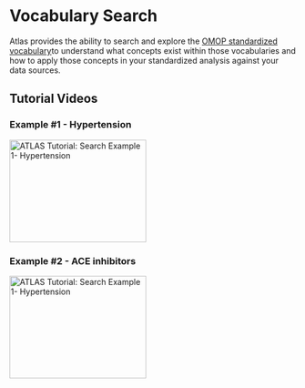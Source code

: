 # Vocabulary Search

Atlas provides the ability to search and explore the [OMOP standardized vocabulary](http://www.ohdsi.org/web/wiki/doku.php?id=documentation:vocabulary)to understand what concepts exist within those vocabularies and how to apply those concepts in your standardized analysis against your data sources. 

## Tutorial Videos

### Example #1 - Hypertension

<a href="https://youtu.be/NI8urevLuqY" target="_blank"><img src="https://img.youtube.com/vi/NI8urevLuqY/0.jpg" alt="ATLAS Tutorial: Search Example 1- Hypertension" width="240" height="180"/></a>

### Example #2 - ACE inhibitors

<a href="https://youtu.be/Nyd29JyJlP4" target="_blank"><img src="https://img.youtube.com/vi/Nyd29JyJlP4/0.jpg" alt="ATLAS Tutorial: Search Example 1- Hypertension" width="240" height="180"/></a>
